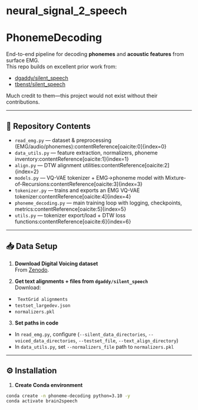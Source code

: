 # neural_signal_2_speech


# PhonemeDecoding

End-to-end pipeline for decoding **phonemes** and **acoustic features** from surface EMG.  
This repo builds on excellent prior work from:

- [dgaddy/silent_speech](https://github.com/dgaddy/silent_speech)  
- [tbenst/silent_speech](https://github.com/tbenst/silent_speech?tab=readme-ov-file)  

Much credit to them—this project would not exist without their contributions.

---

## 📂 Repository Contents

- `read_emg.py` — dataset & preprocessing (EMG/audio/phonemes):contentReference[oaicite:0]{index=0}  
- `data_utils.py` — feature extraction, normalizers, phoneme inventory:contentReference[oaicite:1]{index=1}  
- `align.py` — DTW alignment utilities:contentReference[oaicite:2]{index=2}  
- `models.py` — VQ-VAE tokenizer + EMG→phoneme model with Mixture-of-Recursions:contentReference[oaicite:3]{index=3}  
- `tokenizer.py` — trains and exports an EMG VQ-VAE tokenizer:contentReference[oaicite:4]{index=4}  
- `phoneme_decoding.py` — main training loop with logging, checkpoints, metrics:contentReference[oaicite:5]{index=5}  
- `utils.py` — tokenizer export/load + DTW loss functions:contentReference[oaicite:6]{index=6}  

---

## 📥 Data Setup

1. **Download Digital Voicing dataset**  
   From [Zenodo](https://zenodo.org/records/4064409).


   
2. **Get text alignments + files from `dgaddy/silent_speech`**  
Download:
- ` TextGrid alignments`  
- `testset_largedev.json`  
- `normalizers.pkl`  



3. **Set paths in code**  
- In `read_emg.py`, configure  (`--silent_data_directories`, `--voiced_data_directories`, `--testset_file`, `--text_align_directory`)
- In `data_utils.py`, set `--normalizers_file` path to `normalizers.pkl`

---

## ⚙️ Installation

1. **Create Conda environment**

```bash
conda create -n phoneme-decoding python=3.10 -y
conda activate brain2speech








